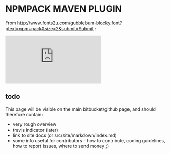 # NPMPACK MAVEN PLUGIN

From http://www.fonts2u.com/gubblebum-blocky.font?ptext=npm+pack&size=2&submit=Submit :

![npm pack](http://www.fonts2u.com/generate.html?id=20432&custom=npm%20pack&size=2)

## todo

This page will be visible on the main bitbucket/github page, and should therefore contain:

- very rough overview
- travis indicator (later)
- link to site docs (or src/site/markdown/index.md)
- some info useful for contributors - how to contribute, coding guidelines, how to report issues, where to send money ;)
